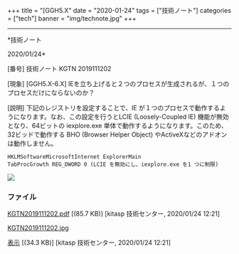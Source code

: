 ﻿+++
title = "[GGH5.X"
date = "2020-01-24"
tags = ["技術ノート"]
categories = ["tech"]
banner = "img/technote.jpg"
+++

-----------------------------------------------------------------------------------------------------------------------------

*技術ノート

2020/01/24*


[番号]
技術ノート KGTN 2019111202

[現象]
[GGH5.X-6.X]
IEを立ち上げると２つのプロセスが生成されるが、１つのプロセスだけにならないのか？

[説明]
下記のレジストリを設定することで、IE
が１つのプロセスで動作するようになります。なお、この設定を行うとLCIE
(Loosely-Coupled IE) 機能が無効となり、64ビットの iexplore.exe
単体で動作するようになります。このため、32ビッドで動作する BHO (Browser
Helper Object) やActiveXなどのアドオンは動作しません。

    HKLMSoftwareMicrosoftInternet ExplorerMain
    TabProcGrowth REG_DWORD 0 (LCIE を無効にし、iexplore.exe を1 つに制限)

![](http://techreport.kitasp.net/attachments/download/4423/KGTN2019111202.jpg)


### ファイル

 
 


[KGTN2019111202.pdf](http://techreport.kitasp.net/attachments/download/4422/KGTN2019111202.pdf)
 [(85.7 KB)] [kitasp 技術センター, 2020/01/24
12:21]

[KGTN2019111202.jpg](http://techreport.kitasp.net/attachments/download/4423/KGTN2019111202.jpg)

[表示](http://techreport.kitasp.net/attachments/4423/KGTN2019111202.jpg "表示")
 [(34.3 KB)] [kitasp 技術センター, 2020/01/24
12:21]


 


 

